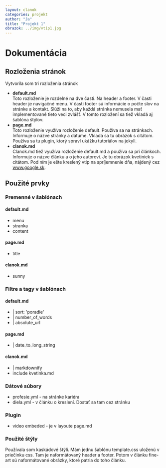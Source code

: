 ```yaml
---
layout: clanok
categories: projekt
author: "Ja"
title: "Projekt 1"
obrazok: ../img/vtip1.jpg
---
```

# Dokumentácia

## Rozloženia stránok

Vytvorila som tri rozloženia stránok

* **default.md**  
Toto rozloženie je rozdelné na dve časti. Na header a footer. V časti header je navigačné menu. V časti footer sú informácie o počte slov na stránke
a kontakt. Slúži na to, aby každá stránka nemusela mať implementované tieto veci zvlášť. V tomto rozložení sa tiež vkladá aj šablóna štýlov.
* **page.md**  
Toto rozloženie využíva rozloženie default. Používa sa na stránkach. Informuje o názve stránky a dátume.  Vkladá sa tu obrázok s citátom. 
Používa sa tu plugin, ktorý spraví ukážku tutoriálov na jekyll. 
* **clanok.md**  
Clanok.md tiež využíva rozloženie default.md a používa sa pri článkoch. Informuje o názve článku a o jeho autorovi. Je tu obrázok kvetiniek s citátom.
Pod ním je ešte kreslený vtip na spríjemnenie dňa, nájdený cez www.google.sk.

## Použité prvky

### Premenné v šablónach
#### default.md

* menu
* stranka
* content

#### page.md

* title

#### clanok.md

* sunny

### Filtre a tagy v šablónach
#### default.md

* \| sort: 'poradie'
* \| number_of_words
* \| absolute_url

#### page.md

* \| date_to_long_string

#### clanok.md

* \| markdownify
* include kvetinka.md

### Dátové súbory
* profesie.yml - na stránke kariéra
* diela.yml - v článku o kreslení. Dostať sa tam cez stránku 

### Plugin
* video embeded - je v layoute page.md

### Použité štýly
Používala som kaskádové štýli. Mám jednu šablónu template.css uloženú v priečinku css. Tam je naformátovaný header a footer. Potom v článku
fine-art sú naformátované obrázky, ktoré patria do toho článku.

